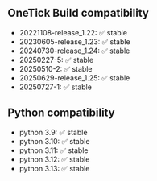 ## OneTick Build compatibility 

* 20221108-release_1.22: ✅ stable
* 20230605-release_1.23: ✅ stable
* 20240730-release_1.24: ✅ stable
* 20250227-5:            ✅ stable
* 20250510-2:            ✅ stable
* 20250629-release_1.25: ✅ stable
* 20250727-1:            ✅ stable

## Python compatibility 

* python 3.9:            ✅ stable
* python 3.10:           ✅ stable
* python 3.11:           ✅ stable
* python 3.12:           ✅ stable
* python 3.13:           ✅ stable
